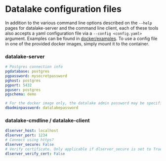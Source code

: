 # Datalake configuration files

In addition to the various command line options described on the `--help` pages for datalake-server and the command line client, each of
these tools also accepts a yaml configuration file via a `--config <config.yaml>` argument.  Examples can be found in [docker/examples](../docker/examples). To use a config file in one of the provided docker images, simply mount it to the container.

### datalake-server
```yaml
# Postgres connection info
pgdatabase: postgres
pgpassword: mysecretpassword
pghost: postgres
pgport: 5432
pguser: postgres
pgschema: demo

# For the docker image only, the datalake admin password may be specified as follows
dbadminpassword: datalakepassword
```


### datalake-cmdline / datalake-client
```yaml
dlserver_host: localhost
dlserver_port: 1234
# Connect using https?
dlserver_secure: False
# Verify certificate. Only applicable if dlserver_secure is set to True.
dlserver_verify_cert: False
```
